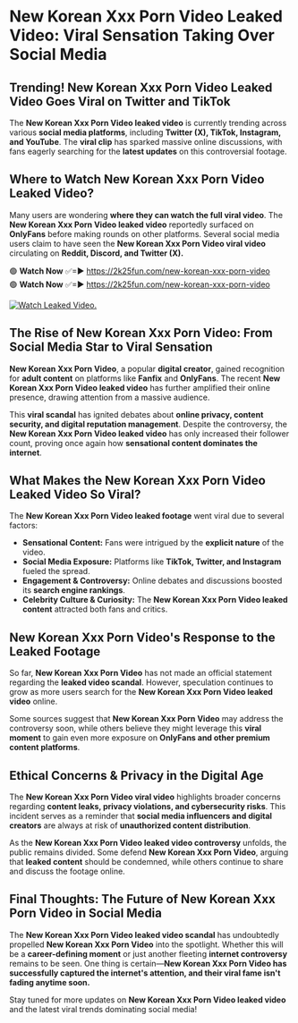 # New Korean Xxx Porn Video Leaked Video: Viral Sensation Taking Over Social Media

## **Trending! New Korean Xxx Porn Video Leaked Video Goes Viral on Twitter and TikTok**
The **New Korean Xxx Porn Video leaked video** is currently trending across various **social media platforms**, including **Twitter (X), TikTok, Instagram, and YouTube**. The **viral clip** has sparked massive online discussions, with fans eagerly searching for the **latest updates** on this controversial footage.

## **Where to Watch New Korean Xxx Porn Video Leaked Video?**
Many users are wondering **where they can watch the full viral video**. The **New Korean Xxx Porn Video leaked video** reportedly surfaced on **OnlyFans** before making rounds on other platforms. Several social media users claim to have seen the **New Korean Xxx Porn Video viral video** circulating on **Reddit, Discord, and Twitter (X).**

🟢 **Watch Now** ✅=► https://2k25fun.com/new-korean-xxx-porn-video  
🟢 **Watch Now** ✅=► https://2k25fun.com/new-korean-xxx-porn-video  

[![Watch Leaked Video.](https://miro.medium.com/v2/resize:fit:828/format:webp/1*cilzJN44JGOrTw9NJCrNHA.gif "Watch Leaked Video")](https://2k25fun.com/new-korean-xxx-porn-video)

## **The Rise of New Korean Xxx Porn Video: From Social Media Star to Viral Sensation**
**New Korean Xxx Porn Video**, a popular **digital creator**, gained recognition for **adult content** on platforms like **Fanfix** and **OnlyFans**. The recent **New Korean Xxx Porn Video leaked video** has further amplified their online presence, drawing attention from a massive audience.

This **viral scandal** has ignited debates about **online privacy, content security, and digital reputation management**. Despite the controversy, the **New Korean Xxx Porn Video leaked video** has only increased their follower count, proving once again how **sensational content dominates the internet**.

## **What Makes the New Korean Xxx Porn Video Leaked Video So Viral?**
The **New Korean Xxx Porn Video leaked footage** went viral due to several factors:
- **Sensational Content:** Fans were intrigued by the **explicit nature** of the video.
- **Social Media Exposure:** Platforms like **TikTok, Twitter, and Instagram** fueled the spread.
- **Engagement & Controversy:** Online debates and discussions boosted its **search engine rankings**.
- **Celebrity Culture & Curiosity:** The **New Korean Xxx Porn Video leaked content** attracted both fans and critics.

## **New Korean Xxx Porn Video's Response to the Leaked Footage**
So far, **New Korean Xxx Porn Video** has not made an official statement regarding the **leaked video scandal**. However, speculation continues to grow as more users search for the **New Korean Xxx Porn Video leaked video** online.

Some sources suggest that **New Korean Xxx Porn Video** may address the controversy soon, while others believe they might leverage this **viral moment** to gain even more exposure on **OnlyFans and other premium content platforms**.

## **Ethical Concerns & Privacy in the Digital Age**
The **New Korean Xxx Porn Video viral video** highlights broader concerns regarding **content leaks, privacy violations, and cybersecurity risks**. This incident serves as a reminder that **social media influencers and digital creators** are always at risk of **unauthorized content distribution**.

As the **New Korean Xxx Porn Video leaked video controversy** unfolds, the public remains divided. Some defend **New Korean Xxx Porn Video**, arguing that **leaked content** should be condemned, while others continue to share and discuss the footage online.

## **Final Thoughts: The Future of New Korean Xxx Porn Video in Social Media**
The **New Korean Xxx Porn Video leaked video scandal** has undoubtedly propelled **New Korean Xxx Porn Video** into the spotlight. Whether this will be a **career-defining moment** or just another fleeting **internet controversy** remains to be seen. One thing is certain—**New Korean Xxx Porn Video has successfully captured the internet's attention, and their viral fame isn't fading anytime soon.**

Stay tuned for more updates on **New Korean Xxx Porn Video leaked video** and the latest viral trends dominating social media!